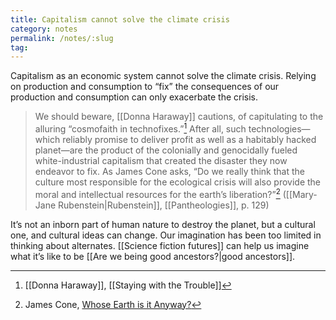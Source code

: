 ```yaml
---
title: Capitalism cannot solve the climate crisis
category: notes
permalink: /notes/:slug
tag:
---
```


Capitalism as an economic system cannot solve the climate crisis. Relying on production and consumption to “fix” the consequences of our production and consumption can only exacerbate the crisis. 

> We should beware, [[Donna Haraway]] cautions, of capitulating to the alluring “cosmofaith in technofixes.”[^1] After all, such technologies—which reliably promise to deliver profit as well as a habitably hacked planet—are the product of the colonially and genocidally fueled white-industrial capitalism that created the disaster they now endeavor to fix. As James Cone asks, “Do we really think that the culture most responsible for the ecological crisis will also provide the moral and intellectual resources for the earth’s liberation?”[^2] ([[Mary-Jane Rubenstein|Rubenstein]], [[Pantheologies]], p. 129)

It’s not an inborn part of human nature to destroy the planet, but a cultural one, and cultural ideas can change. Our imagination has been too limited in thinking about alternates. [[Science fiction futures]] can help us imagine what it’s like to be [[Are we being good ancestors?|good ancestors]].

[^1]: [[Donna Haraway]], [[Staying with the Trouble]]
[^2]: James Cone, [Whose Earth is it Anyway?](https://sojo.net/magazine/july-2007/whose-earth-it-anyway)